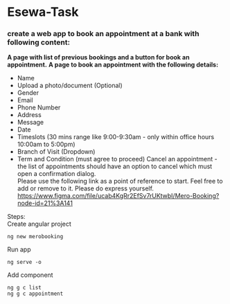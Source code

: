 # Esewa-Task
### create a web app to book an appointment at a bank with following content:
**A page with list of previous bookings and a button for book an appointment.**
**A page to book an appointment with the following details:**
- Name
- Upload a photo/document (Optional)
- Gender
- Email
- Phone Number
- Address
- Message
- Date
- Timeslots (30 mins range like 9:00-9:30am - only within office hours 10:00am to 5:00pm)
- Branch of Visit (Dropdown)
- Term and Condition (must agree to proceed)
Cancel an appointment - the list of appointments should have an option to cancel which must open a confirmation dialog.<br/>
Please use the following link as a point of reference to start. Feel free to add or remove to it. Please do express yourself.<br/>
https://www.figma.com/file/ucab4KgRr2EfSv7rUKtwbI/Mero-Booking?node-id=21%3A141<br/>

Steps:<br/>
Create angular project<br/>
```
ng new merobooking
```
Run app<br/>
```
ng serve -o
```
Add component <br/>
```
ng g c list
ng g c appointment
```
